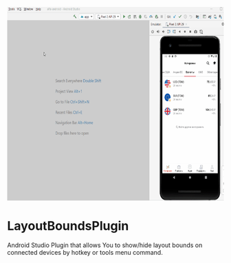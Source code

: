 

<p align="center"><img src="https://github.com/BeeTrain/LayoutBoundsPlugin/blob/master/media/presentation.gif" width="650" height="450"></p>

# LayoutBoundsPlugin

<p align="left">Android Studio Plugin that allows You to show/hide layout bounds on connected devices by hotkey or tools menu command.</p>

